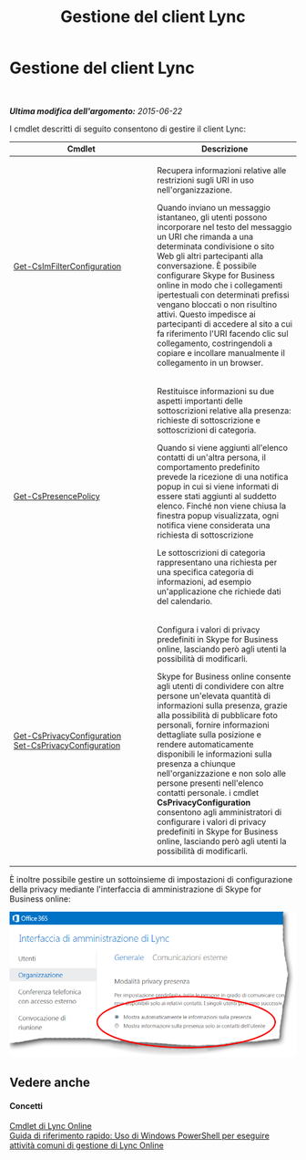 ﻿---
title: Gestione del client Lync
TOCTitle: Gestione del client Lync
ms:assetid: d1ccc7b6-99ff-4ffd-bd29-9088fb8fe837
ms:mtpsurl: https://technet.microsoft.com/it-it/library/Dn362847(v=OCS.15)
ms:contentKeyID: 56269980
ms.date: 08/24/2015
mtps_version: v=OCS.15
ms.translationtype: HT
---

# Gestione del client Lync

 

_**Ultima modifica dell'argomento:** 2015-06-22_

I cmdlet descritti di seguito consentono di gestire il client Lync:


<table>
<colgroup>
<col style="width: 50%" />
<col style="width: 50%" />
</colgroup>
<thead>
<tr class="header">
<th>Cmdlet</th>
<th>Descrizione</th>
</tr>
</thead>
<tbody>
<tr class="odd">
<td><p><a href="get-csimfilterconfiguration.md">Get-CsImFilterConfiguration</a></p></td>
<td><p>Recupera informazioni relative alle restrizioni sugli URI in uso nell'organizzazione.</p>
<p>Quando inviano un messaggio istantaneo, gli utenti possono incorporare nel testo del messaggio un URI che rimanda a una determinata condivisione o sito Web gli altri partecipanti alla conversazione. È possibile configurare Skype for Business online in modo che i collegamenti ipertestuali con determinati prefissi vengano bloccati o non risultino attivi. Questo impedisce ai partecipanti di accedere al sito a cui fa riferimento l'URI facendo clic sul collegamento, costringendoli a copiare e incollare manualmente il collegamento in un browser.</p></td>
</tr>
<tr class="even">
<td><p><a href="get-cspresencepolicy.md">Get-CsPresencePolicy</a></p></td>
<td><p>Restituisce informazioni su due aspetti importanti delle sottoscrizioni relative alla presenza: richieste di sottoscrizione e sottoscrizioni di categoria.</p>
<p>Quando si viene aggiunti all'elenco contatti di un'altra persona, il comportamento predefinito prevede la ricezione di una notifica popup in cui si viene informati di essere stati aggiunti al suddetto elenco. Finché non viene chiusa la finestra popup visualizzata, ogni notifica viene considerata una richiesta di sottoscrizione</p>
<p>Le sottoscrizioni di categoria rappresentano una richiesta per una specifica categoria di informazioni, ad esempio un'applicazione che richiede dati del calendario.</p></td>
</tr>
<tr class="odd">
<td><p><a href="get-csprivacyconfiguration.md">Get-CsPrivacyConfiguration</a><br />
<a href="set-csprivacyconfiguration.md">Set-CsPrivacyConfiguration</a></p></td>
<td><p>Configura i valori di privacy predefiniti in Skype for Business online, lasciando però agli utenti la possibilità di modificarli.</p>
<p>Skype for Business online consente agli utenti di condividere con altre persone un'elevata quantità di informazioni sulla presenza, grazie alla possibilità di pubblicare foto personali, fornire informazioni dettagliate sulla posizione e rendere automaticamente disponibili le informazioni sulla presenza a chiunque nell'organizzazione e non solo alle persone presenti nell'elenco contatti personale. i cmdlet <strong>CsPrivacyConfiguration</strong> consentono agli amministratori di configurare i valori di privacy predefiniti in Skype for Business online, lasciando però agli utenti la possibilità di modificarli.</p></td>
</tr>
</tbody>
</table>


È inoltre possibile gestire un sottoinsieme di impostazioni di configurazione della privacy mediante l'interfaccia di amministrazione di Skype for Business online:

![Impostazioni della modalità privata della presenza dell'Interfaccia di amministrazione di Lync](images/Dn362847.eb206b74-844d-4a7b-b1b3-0cfcb6e3614b(OCS.15).png "Impostazioni della modalità privata della presenza dell'Interfaccia di amministrazione di Lync")

## Vedere anche

#### Concetti

[Cmdlet di Lync Online](the-skype-for-business-online-cmdlets.md)  
[Guida di riferimento rapido: Uso di Windows PowerShell per eseguire attività comuni di gestione di Lync Online](quick-reference-using-windows-powershell-to-do-common-skype-for-business-online-management-tasks.md)

